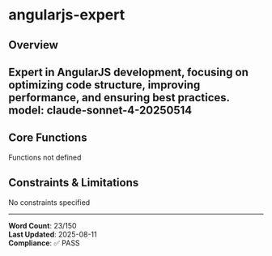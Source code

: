 # angularjs-expert

## Overview

Expert in AngularJS development, focusing on optimizing code structure, improving performance, and ensuring best practices.
model: claude-sonnet-4-20250514
---

## Core Functions

Functions not defined

## Constraints & Limitations

No constraints specified



---
**Word Count**: 23/150  
**Last Updated**: 2025-08-11  
**Compliance**: ✅ PASS